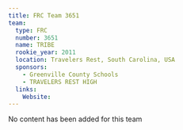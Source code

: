 ```yaml
---
title: FRC Team 3651
team:
  type: FRC
  number: 3651
  name: TRIBE
  rookie_year: 2011
  location: Travelers Rest, South Carolina, USA
  sponsors:
    - Greenville County Schools
    - TRAVELERS REST HIGH
  links:
    Website: 
---
```

No content has been added for this team
